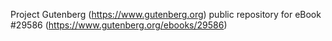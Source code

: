 Project Gutenberg (https://www.gutenberg.org) public repository for eBook #29586 (https://www.gutenberg.org/ebooks/29586)
